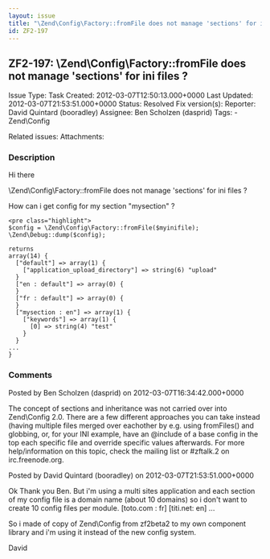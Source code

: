 ```yaml
---
layout: issue
title: "\Zend\Config\Factory::fromFile does not manage 'sections' for ini files ?"
id: ZF2-197
---
```


ZF2-197: \\Zend\\Config\\Factory::fromFile does not manage 'sections' for ini files ?
-------------------------------------------------------------------------------------

 Issue Type: Task Created: 2012-03-07T12:50:13.000+0000 Last Updated: 2012-03-07T21:53:51.000+0000 Status: Resolved Fix version(s): 
 Reporter:  David Quintard (booradley)  Assignee:  Ben Scholzen (dasprid)  Tags: - Zend\\Config
 
 Related issues: 
 Attachments: 
### Description

Hi there

\\Zend\\Config\\Factory::fromFile does not manage 'sections' for ini files ?

How can i get config for my section "mysection" ?

 
    <pre class="highlight">
    $config = \Zend\Config\Factory::fromFile($myinifile);
    \Zend\Debug::dump($config);
    
    returns
    array(14) {
      ["default"] => array(1) {
        ["application_upload_directory"] => string(6) "upload"
      }
      ["en : default"] => array(0) {
      }
      ["fr : default"] => array(0) {
      }
      ["mysection : en"] => array(1) {
        ["keywords"] => array(1) {
          [0] => string(4) "test"
        }
      }
    ...
    }


 

 

### Comments

Posted by Ben Scholzen (dasprid) on 2012-03-07T16:34:42.000+0000

The concept of sections and inheritance was not carried over into Zend\\Config 2.0. There are a few different approaches you can take instead (having multiple files merged over eachother by e.g. using fromFiles() and globbing, or, for your INI example, have an @include of a base config in the top each specific file and override specific values afterwards. For more help/information on this topic, check the mailing list or #zftalk.2 on irc.freenode.org.

 

 

Posted by David Quintard (booradley) on 2012-03-07T21:53:51.000+0000

Ok Thank you Ben. But i'm using a multi sites application and each section of my config file is a domain name (about 10 domains) so i don't want to create 10 config files per module. [toto.com : fr] [titi.net: en] ...

So i made of copy of Zend\\Config from zf2beta2 to my own component library and i'm using it instead of the new config system.

David

 

 